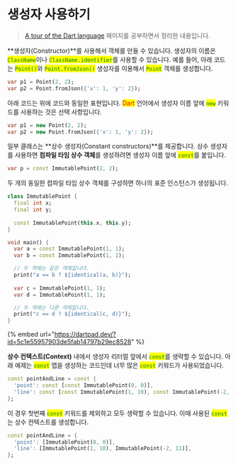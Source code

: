 # 생성자 사용하기

> [A tour of the Dart language](https://dart.dev/guides/language/language-tour) 페이지를 공부하면서 정리한 내용입니다.

**생성자(Constructor)**를 사용해서 객체를 만들 수 있습니다. 생성자의 이름은 <mark style="color:green;">`ClassName`</mark>이나 <mark style="color:green;">`ClassName.identifier`</mark>를 사용할 수 있습니다. 예를 들어, 아래 코드는 <mark style="color:green;">`Point()`</mark>와 <mark style="color:green;">`Point.fromJson()`</mark> 생성자를 이용해서 <mark style="color:green;">`Point`</mark> 객체를 생성합니다.

```dart
var p1 = Point(2, 2);
var p2 = Point.fromJson({'x': 1, 'y': 2});
```

아래 코드는 위에 코드와 동일한 표현입니다. <mark style="color:red;">Dart</mark> 언어에서 생성자 이름 앞에 <mark style="color:green;">`new`</mark> 키워드를 사용하는 것은 선택 사항입니다.

```dart
var p1 = new Point(2, 2);
var p2 = new Point.fromJson({'x': 1, 'y': 2});
```

일부 클래스는 **상수 생성자(Constant constructors)**를 제공합니다. 상수 생성자를 사용하면 **컴파일 타임 상수 객체**를 생성하려면 생성자 이름 앞에 <mark style="color:green;">`const`</mark>를 붙입니다.

```dart
var p = const ImmutablePoint(2, 2);
```

두 개의 동일한 컴파일 타임 상수 객체를 구성하면 하나의 표준 인스턴스가 생성됩니다.

```dart
class ImmutablePoint {
  final int x;
  final int y;
  
  const ImmutablePoint(this.x, this.y);
}

void main() {
  var a = const ImmutablePoint(1, 1);
  var b = const ImmutablePoint(1, 1);

  // 두 객체는 같은 객체입니다.
  print("a == b ? ${identical(a, b)}");
  
  var c = ImmutablePoint(1, 1);
  var d = ImmutablePoint(1, 1);

  // 두 객체는 다른 객체입니다.
  print("c == d ? ${identical(c, d)}");
}
```

{% embed url="https://dartpad.dev/?id=5c1e55957903de5fab14797b29ec8528" %}

**상수 컨텍스트(Context)** 내에서 생성자 리터럴 앞에서 <mark style="color:green;">`const`</mark>를 생략할 수 있습니다. 아래 예제는 <mark style="color:green;">`const`</mark> 맵을 생성하는 코드인데 너무 많은 <mark style="color:green;">`const`</mark> 키워드가 사용되었습니다.

```dart
const pointAndLine = const {
  'point': const [const ImmutablePoint(0, 0)],
  'line': const [const ImmutablePoint(1, 10), const ImmutablePoint(-2, 11)],
};
```

이 경우 첫번째 <mark style="color:green;">`const`</mark> 키워드를 제외하고 모두 생략할 수 있습니다. 이때 사용된 <mark style="color:green;">`const`</mark>는 상수 컨텍스트를 생성합니다.

```dart
const pointAndLine = {
  'point': [ImmutablePoint(0, 0)],
  'line': [ImmutablePoint(1, 10), ImmutablePoint(-2, 11)],
};
```
